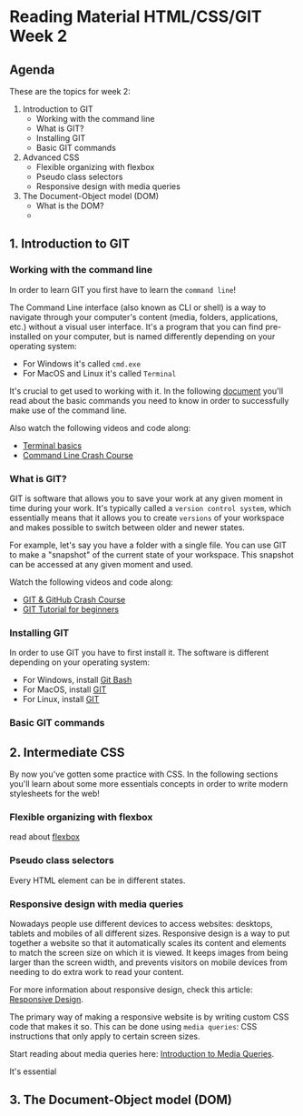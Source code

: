 # Reading Material HTML/CSS/GIT Week 2

## Agenda

These are the topics for week 2:

1. Introduction to GIT
    - Working with the command line
    - What is GIT?
    - Installing GIT
    - Basic GIT commands
2. Advanced CSS
    - Flexible organizing with flexbox
    - Pseudo class selectors
    - Responsive design with media queries
3. The Document-Object model (DOM)
    - What is the DOM?
    -

## 1. Introduction to GIT

### Working with the command line

In order to learn GIT you first have to learn the `command line`!

The Command Line interface (also known as CLI or shell) is a way to navigate through your computer's content (media, folders, applications, etc.) without a visual user interface. It's a program that you can find pre-installed on your computer, but is named differently depending on your operating system:

-   For Windows it's called `cmd.exe`
-   For MacOS and Linux it's called `Terminal`

It's crucial to get used to working with it. In the following [document](https://github.com/HackYourFuture/CommandLine/blob/master/Week1/Lecture.md) you'll read about the basic commands you need to know in order to successfully make use of the command line.

Also watch the following videos and code along:

-   [Terminal basics](https://www.youtube.com/watch?v=5XgBd6rjuDQ)
-   [Command Line Crash Course](https://www.youtube.com/watch?v=yz7nYlnXLfE)

### What is GIT?

GIT is software that allows you to save your work at any given moment in time during your work. It's typically called a `version control system`, which essentially means that it allows you to create `versions` of your workspace and makes possible to switch between older and newer states.

For example, let's say you have a folder with a single file. You can use GIT to make a "snapshot" of the current state of your workspace. This snapshot can be accessed at any given moment and used.

Watch the following videos and code along:

-   [GIT & GitHub Crash Course](https://www.youtube.com/watch?v=SWYqp7iY_Tc)
-   [GIT Tutorial for beginners](https://www.youtube.com/watch?v=HVsySz-h9r4)

### Installing GIT

In order to use GIT you have to first install it. The software is different depending on your operating system:

-   For Windows, install [Git Bash](https://git-scm.com/download/win)
-   For MacOS, install [GIT](https://git-scm.com/download/mac)
-   For Linux, install [GIT](https://git-scm.com/download/linux)

### Basic GIT commands

## 2. Intermediate CSS

By now you've gotten some practice with CSS. In the following sections you'll learn about some more essentials concepts in order to write modern stylesheets for the web!

### Flexible organizing with flexbox

read about [flexbox](https://tympanus.net/codrops/css_reference/flexbox/)

### Pseudo class selectors

Every HTML element can be in different states.

### Responsive design with media queries

Nowadays people use different devices to access websites: desktops, tablets and mobiles of all different sizes. Responsive design is a way to put together a website so that it automatically scales its content and elements to match the screen size on which it is viewed. It keeps images from being larger than the screen width, and prevents visitors on mobile devices from needing to do extra work to read your content.

For more information about responsive design, check this article: [Responsive Design](https://internetingishard.com/html-and-css/responsive-design/).

The primary way of making a responsive website is by writing custom CSS code that makes it so. This can be done using `media queries`: CSS instructions that only apply to certain screen sizes.

Start reading about media queries here: [Introduction to Media Queries](https://varvy.com/mobile/media-queries.html).

It's essential

## 3. The Document-Object model (DOM)
